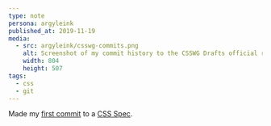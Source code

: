 ```yaml
---
type: note
persona: argyleink
published_at: 2019-11-19
media:
  - src: argyleink/csswg-commits.png
    alt: Screenshot of my commit history to the CSSWG Drafts official repository
    width: 804
    height: 507
tags: 
  - css
  - git
---
```


Made my [first commit](https://github.com/w3c/csswg-drafts/commit/7acf6f670b9b08d7639c90501b968f99de7b1246) 
to a [CSS Spec](https://www.w3.org/TR/css-color-5/).
